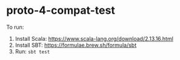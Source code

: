 # proto-4-compat-test

To run:

1. Install Scala: https://www.scala-lang.org/download/2.13.16.html
2. Install SBT: https://formulae.brew.sh/formula/sbt
3. Run: `sbt test`